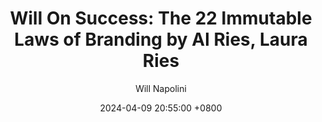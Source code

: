 ---
title: "Will On Success: The 22 Immutable Laws of Branding by Al Ries, Laura Ries"
author: Will Napolini
date: 2024-04-09 20:55:00 +0800
categories: [Mindset, Book-summaries]
tags:
  [
    the-22-immutable-laws-of-branding,
    branding,
    al-ries,
    laura-ries,
    immutable-laws,
    marketing,
    brand-identity,
    positioning,
    brand-strategy,
    brand-management,
    advertising,
    marketing-communication,
    corporate-identity,
    brand-awareness,
    brand-positioning,
    logo-design,
    naming-strategies,
    brand-name,
    corporate-image,
    brand-image,
    brand-equity,
    brand-image-management,
    brand-value,
    brand-reputation
  ]
image: https://pbs.twimg.com/media/GO17RuJW4AEG0TT?format=jpg&name=large
alt: "Will On Success: The 22 Immutable Laws of Branding by Al Ries, Laura Ries"
fallback:
  - 
  # Replace with the URL of your backup image
  -
  # Replace with the URL of your backup image
---